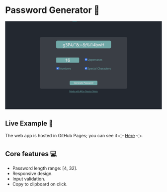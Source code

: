# Password Generator 🔐
![Desktop Screenshot](desktop-screenshot.png)

## Live Example 🧬
The web app is hosted in GitHub Pages; you can see it 👉 [Here](https://nnieto25.github.io/Password-Generator/) 👈.

## Core features 💻
* Password length range: [4, 32].
* Responsive design.
* Input validation.
* Copy to clipboard on click.


